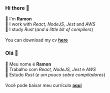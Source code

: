 ### Hi there 👋
🎉 I'm **Ramon**<br>
📌 I work with *React, NodeJS, Jest* and *AWS*<br>
🦀 I study *Rust* (*and a little bit of compilers*)<br>
<br>
You can download my cv [**here**](https://github.com/souzaramon/aboutme.md/releases/latest/download/cv-webdev-souzaramon.pdf)
<br>
### Olá 👋
🎉 Meu nome é **Ramon**<br>
📌 Trabalho com *React, NodeJS, Jest* e *AWS*<br>
🦀 Estudo *Rust* (*e um pouco sobre compiladores*)<br>
<br>
Você pode baixar meu currículo [**aqui**](https://github.com/souzaramon/aboutme.md/releases/latest/download/cv-webdev-souzaramon-ptbr.pdf)
